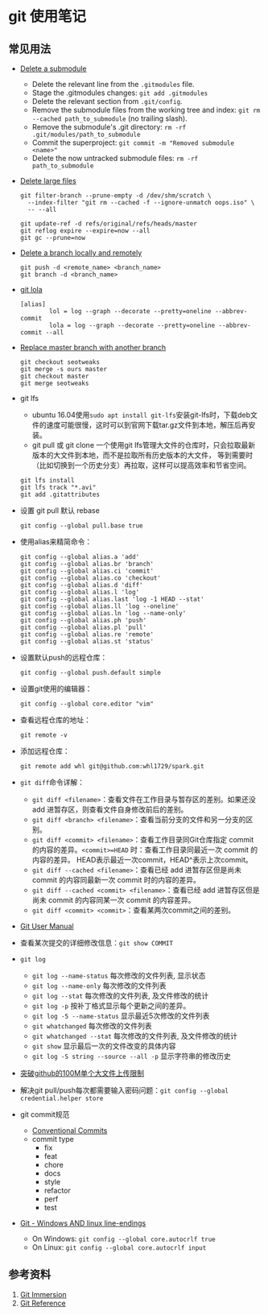 # git 使用笔记

## 常见用法

- [Delete a submodule][11]
  - Delete the relevant line from the `.gitmodules` file.
  - Stage the .gitmodules changes: `git add .gitmodules`
  - Delete the relevant section from `.git/config`.
  - Remove the submodule files from the working tree and index: `git rm --cached path_to_submodule` (no trailing slash).
  - Remove the submodule's .git directory: `rm -rf .git/modules/path_to_submodule`
  - Commit the superproject: `git commit -m "Removed submodule <name>"`
  - Delete the now untracked submodule files: `rm -rf path_to_submodule`

- [Delete large files][10]

  ```shell
  git filter-branch --prune-empty -d /dev/shm/scratch \
    --index-filter "git rm --cached -f --ignore-unmatch oops.iso" \
    -- --all
  ```

  ```shell
  git update-ref -d refs/original/refs/heads/master
  git reflog expire --expire=now --all
  git gc --prune=now
  ```

- [Delete a branch locally and remotely][9]

  ```shell
  git push -d <remote_name> <branch_name>
  git branch -d <branch_name>
  ```

- [git lola][8]

  ```
  [alias]
          lol = log --graph --decorate --pretty=oneline --abbrev-commit
          lola = log --graph --decorate --pretty=oneline --abbrev-commit --all
  ```

- [Replace master branch with another branch][1]

  ```shell
  git checkout seotweaks
  git merge -s ours master
  git checkout master
  git merge seotweaks
  ```

- git lfs
  - ubuntu 16.04使用`sudo apt install git-lfs`安装git-lfs时，下载deb文件的速度可能很慢，这时可以到官网下载tar.gz文件到本地，解压后再安装。
  - git pull 或 git clone 一个使用git lfs管理大文件的仓库时，只会拉取最新版本的大文件到本地，而不是拉取所有历史版本的大文件，
    等到需要时（比如切换到一个历史分支）再拉取，这样可以提高效率和节省空间。

  ```shell
  git lfs install
  git lfs track "*.avi"
  git add .gitattributes
  ```

- 设置 git pull 默认 rebase

  ```shell
  git config --global pull.base true
  ```

- 使用alias来精简命令：

  ```shell
  git config --global alias.a 'add'
  git config --global alias.br 'branch'
  git config --global alias.ci 'commit'
  git config --global alias.co 'checkout'
  git config --global alias.d 'diff'
  git config --global alias.l 'log'
  git config --global alias.last 'log -1 HEAD --stat'
  git config --global alias.ll 'log --oneline'
  git config --global alias.ln 'log --name-only'
  git config --global alias.ph 'push'
  git config --global alias.pl 'pull'
  git config --global alias.re 'remote'
  git config --global alias.st 'status'
  ```

- 设置默认push的远程仓库：

  ```shell
  git config --global push.default simple
  ```

- 设置git使用的编辑器：

  ```shell
  git config --global core.editor "vim"
  ```

- 查看远程仓库的地址：

  ```shell
  git remote -v
  ```

- 添加远程仓库：

  ```shell
  git remote add whl git@github.com:whl1729/spark.git
  ```

- `git diff`命令详解：
  - `git diff <filename>`：查看文件在工作目录与暂存区的差别。如果还没 add 进暂存区，则查看文件自身修改前后的差别。
  - `git diff <branch> <filename>`：查看当前分支的文件和另一分支的区别。
  - `git diff <commit> <filename>`：查看工作目录同Git仓库指定 commit 的内容的差异。`<commit>=HEAD` 时：查看工作目录同最近一次 commit 的内容的差异。
                                    HEAD表示最近一次commit，HEAD^表示上次commit。
  - `git diff --cached <filename>`：查看已经 add 进暂存区但是尚未 commit 的内容同最新一次 commit 时的内容的差异。
  - `git diff --cached <commit> <filename>`：查看已经 add 进暂存区但是尚未 commit 的内容同某一次 commit 的内容差异。
  - `git diff <commit> <commit>`：查看某两次commit之间的差别。

- [Git User Manual][2]

- 查看某次提交的详细修改信息：`git show COMMIT`

- `git log`
  - `git log --name-status` 每次修改的文件列表, 显示状态
  - `git log --name-only` 每次修改的文件列表
  - `git log --stat` 每次修改的文件列表, 及文件修改的统计
  - `git log -p` 按补丁格式显示每个更新之间的差异。
  - `git log -5 --name-status` 显示最近5次修改的文件列表
  - `git whatchanged` 每次修改的文件列表
  - `git whatchanged --stat` 每次修改的文件列表, 及文件修改的统计
  - `git show` 显示最后一次的文件改变的具体内容
  - `git log -S string --source --all -p` 显示字符串的修改历史

- [突破github的100M单个大文件上传限制][3]

- 解决git pull/push每次都需要输入密码问题：`git config --global credential.helper store`

- git commit规范
  - [Conventional Commits][4]
  - commit type
    - fix
    - feat
    - chore
    - docs
    - style
    - refactor
    - perf
    - test

- [Git - Windows AND linux line-endings][5]
  - On Windows: `git config --global core.autocrlf true`
  - On Linux: `git config --global core.autocrlf input`

## 参考资料

1. [Git Immersion][6]
2. [Git Reference][7]

  [1]: https://stackoverflow.com/questions/2862590/how-to-replace-master-branch-in-git-entirely-from-another-branch
  [2]: https://mirrors.edge.kernel.org/pub/software/scm/git/docs/user-manual.html
  [3]: https://blog.csdn.net/Tyro_java/article/details/53440666
  [4]: https://www.conventionalcommits.org/en/v--0/
  [5]: https://stackoverflow.com/questions/34610705/git-windows-and-linux-line-endings
  [6]: https://gitimmersion.com/index.html
  [7]: http://git.github.io/git-reference/
  [8]: http://blog.kfish.org/2010/04/git-lola.html
  [9]: https://stackoverflow.com/questions/2003505/how-do-i-delete-a-git-branch-locally-and-remotely
  [10]: https://stackoverflow.com/questions/2100907/how-to-remove-delete-a-large-file-from-commit-history-in-the-git-repository/2158271#2158271
  [11]: https://stackoverflow.com/a/1260982/11467929
